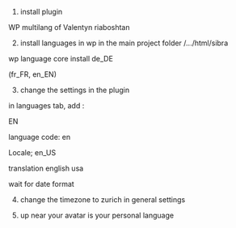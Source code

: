 1) install plugin

WP multilang of Valentyn riaboshtan



2) install languages in wp in the main project folder /.../html/sibra

wp language core install de_DE 

(fr_FR, en_EN)



3) change the settings in the plugin

in languages tab, add : 

EN

language code: en

Locale; en_US

translation english usa

wait for date format



4) change the timezone to zurich in general settings



5) up near your avatar is your personal language